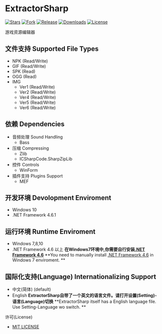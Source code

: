 ExtractorSharp 
==
[![Stars](https://img.shields.io/github/stars/Kritsu/ExtractorSharp.svg?style=flat-square)](https://github.com/Kritsu/ExtractorSharp/stargazers)
[![Fork](https://img.shields.io/github/forks/Kritsu/ExtractorSharp.svg?style=flat-square)](https://github.com/Kritsu/ExtractorSharp/network/members)
[![Release](https://img.shields.io/github/release/Kritsu/ExtractorSharp.svg?style=flat-square)](https://github.com/Kritsu/ExtractorSharp/releases/latest)
[![Downloads](https://img.shields.io/github/downloads/Kritsu/ExtractorSharp/total.svg?style=flat-square)](https://github.com/Kritsu/ExtractorSharp/releases/latest)
[![License](https://img.shields.io/github/license/Kritsu/ExtractorSharp.svg?style=flat-square)](https://github.com/Kritsu/ExtractorSharp/blob/master/LICENSE)

游戏资源编辑器

文件支持 Supported File Types
---
   + NPK (Read/Write)
   + GIF (Read/Write)
   + SPK (Read)
   + OGG (Read)
   + IMG
        + Ver1 (Read/Write)
        + Ver2 (Read/Write)
        + Ver4 (Read/Write)
        + Ver5 (Read/Write)
        + Ver6 (Read/Write)
        
依赖 Dependencies
---
   + 音频处理 Sound Handling
       + Bass
   + 压缩 Compressing
       + Zlib
       + ICSharpCode.SharpZipLib
   + 控件 Controls
       + WinForm
   + 插件支持 Plugins Support
       + MEF
       
开发环境 Devolopment Enviroment
---
   + Windows 10
   + .NET Framework 4.6.1
     
运行环境 Runtime Enviroment
---
   + Windows 7,8,10
   + .NET Framework 4.6 以上
**在Windows7环境中,你需要自行安装[.NET Framework 4.6](https://www.microsoft.com/zh-CN/download/confirmation.aspx?id=48130)**
**You need to manually install [.NET Framework 4.6](https://www.microsoft.com/zh-CN/download/confirmation.aspx?id=48130) in Windows 7 enviroment. **
   
国际化支持(Language) Internationalizing Support
---
   + 中文(简体) (default)
   + English 
 **ExtractorSharp自带了一个英文的语言文件。请打开设置(Setting)-语言(Language)切换**
 **ExtractorSharp itself has a English language file. Use Setting-Language wo switch. **

许可(License)
+ [MIT LICENSE](https://github.com/Kritsu/ExtractorSharp/blob/master/LICENSE)
